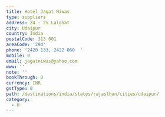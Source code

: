 ```yaml
---
title: Hotel Jagat Niwas
type: suppliers
address: 24 - 25 Lalghat
city: Udaipur
country: India
postalCode: 313 001
areaCode: '294'
phone: '2420 133, 2422 860  '
mobile: 0
email: jagatniwas@yahoo.com
www: ''
note: ''
bookThrough: 0
currency: INR
gstType: 0
path: /destinations/india/states/rajasthan/cities/udaipur/
category:
  - H
---
```


